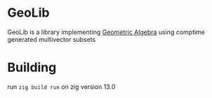 
# GeoLib
GeoLib is a library implementing [Geometric Algebra](www.wikipedia.com/geometric_algebra) using comptime generated multivector subsets

# Building
run `zig build run` on zig version 13.0
